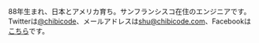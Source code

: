 88年生まれ、日本とアメリカ育ち。サンフランシスコ在住のエンジニアです。Twitterは[@chibicode](http://twitter.com/chibicode)、メールアドレスは[shu@chibicode.com](mailto:shu@chibicode.com)、Facebookは[こちら](http://facebook.com/shu)です。
